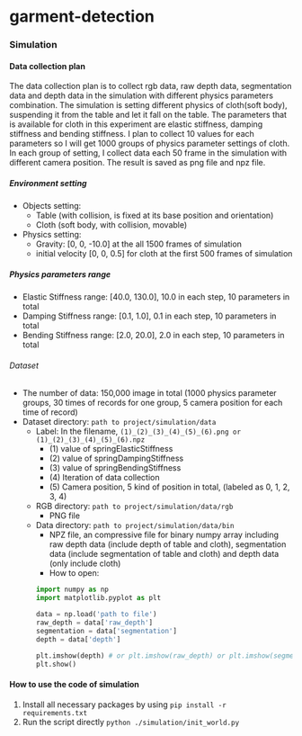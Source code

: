 # garment-detection

### Simulation

#### Data collection plan
The data collection plan is to collect rgb data, raw depth data, segmentation data and depth data in the simulation with
different physics parameters combination. The simulation is setting different physics of cloth(soft body), suspending it 
from the table and let it fall on the table. The parameters that is available for cloth in this experiment are elastic 
stiffness, damping stiffness and bending stiffness. I plan to collect 10 values for each parameters so I will get 1000 
groups of physics parameter settings of cloth. In each group of setting, I collect data each 50 frame in the simulation 
with different camera position. The result is saved as png file and npz file.

##### Environment setting
+ Objects setting:
    - Table (with collision, is fixed at its base position and orientation)
    - Cloth (soft body, with collision, movable)
+ Physics setting:
    - Gravity: [0, 0, -10.0] at the all 1500 frames of simulation
    - initial velocity [0, 0, 0.5] for cloth at the first 500 frames of simulation

##### Physics parameters range
+ Elastic Stiffness range: [40.0, 130.0], 10.0 in each step, 10 parameters in total
+ Damping Stiffness range: [0.1, 1.0], 0.1 in each step, 10 parameters in total
+ Bending Stiffness range: [2.0, 20.0], 2.0 in each step, 10 parameters in total

###### Dataset
+ The number of data: 150,000 image in total (1000 physics parameter groups, 30 times of records for one group, 5 camera 
position for each time of record)
+ Dataset directory: ```path to project/simulation/data```  
    - Label: In the filename, ```(1)_(2)_(3)_(4)_(5)_(6).png or (1)_(2)_(3)_(4)_(5)_(6).npz```
        + (1) value of springElasticStiffness
        + (2) value of springDampingStiffness
        + (3) value of springBendingStiffness
        + (4) Iteration of data collection
        + (5) Camera position, 5 kind of position in total, (labeled as 0, 1, 2, 3, 4)
    - RGB directory: ```path to project/simulation/data/rgb```  
        + PNG file
    - Data directory: ```path to project/simulation/data/bin```
        + NPZ file, an compressive file for binary numpy array including raw depth data (include depth of table and cloth), 
        segmentation data (include segmentation of table and cloth) and depth data (only include cloth) 
        + How to open: 
        ```python
      import numpy as np
      import matplotlib.pyplot as plt
      
      data = np.load('path to file')
      raw_depth = data['raw_depth']
      segmentation = data['segmentation']
      depth = data['depth']
      
      plt.imshow(depth) # or plt.imshow(raw_depth) or plt.imshow(segmentation)
      plt.show()
        ```
 
#### How to use the code of simulation
1. Install all necessary packages by using ```pip install -r requirements.txt``` 
2. Run the script directly ```python ./simulation/init_world.py```

